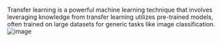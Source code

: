 Transfer learning is a powerful machine learning technique that involves leveraging knowledge from transfer learning utilizes pre-trained models, often trained on large datasets for generic tasks like image classification. 
![image](https://github.com/priyanshupat89/IIT_Project/assets/156890827/fa6f6a13-9e11-4b94-b932-173f002b237b)
